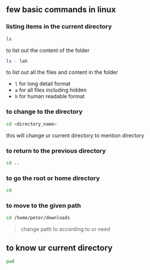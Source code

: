 ## few basic commands in linux
### listing items in the current directory
```bash
ls
```
to list out the content of the folder
```bash
ls - lah
```
to list out all the files and content in the folder 
- `l` for long detail format
- `a` for all files including hidden
- `h` for human readable format

### to change to the directory
```bash
cd <directory_name>
```
this will change ur current directory to mention directory

### to return to the previous directory
```bash
cd ..
```
### to go the root or home directory
```bash
cd
```
### to move to the given path
```bash
cd /home/peter/downloads
```
> change path to according to ur need

## to know ur current directory
```bash
pwd
```

